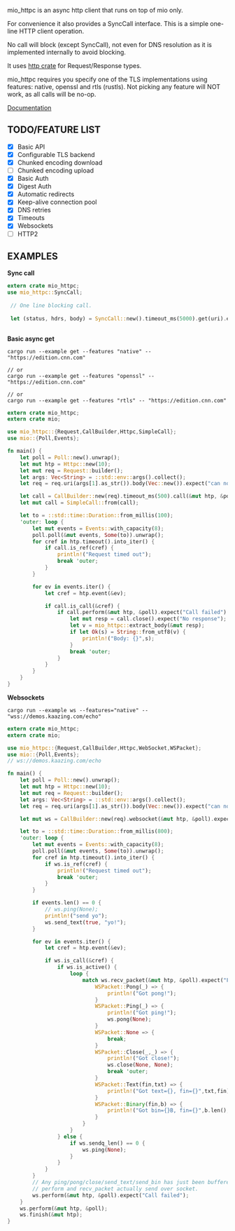 
mio_httpc is an async http client that runs on top of mio only. 

For convenience it also provides a SyncCall interface. This is a simple one-line HTTP client operation.

No call will block (except SyncCall), not even for DNS resolution as it is implemented internally to avoid blocking.

It uses [http crate](https://crates.io/crates/http) for Request/Response types.

mio_httpc requires you specify one of the TLS implementations using features: native, openssl and rtls (rustls). Not picking any feature will NOT work, as all calls will be no-op.

[Documentation](https://docs.rs/mio_httpc/)


## TODO/FEATURE LIST

- [x] Basic API
- [x] Configurable TLS backend
- [x] Chunked encoding download
- [ ] Chunked encoding upload
- [x] Basic Auth
- [x] Digest Auth
- [x] Automatic redirects
- [x] Keep-alive connection pool
- [x] DNS retries
- [x] Timeouts
- [x] Websockets
- [ ] HTTP2

## EXAMPLES

**Sync call**

```rust
extern crate mio_httpc;
use mio_httpc::SyncCall;
 
 // One line blocking call.
 
 let (status, hdrs, body) = SyncCall::new().timeout_ms(5000).get(uri).expect("Request failed");
 
```

**Basic async get**

```
cargo run --example get --features "native" -- "https://edition.cnn.com"

// or
cargo run --example get --features "openssl" -- "https://edition.cnn.com"

// or
cargo run --example get --features "rtls" -- "https://edition.cnn.com"
```

```rust
extern crate mio_httpc;
extern crate mio;

use mio_httpc::{Request,CallBuilder,Httpc,SimpleCall};
use mio::{Poll,Events};

fn main() {
    let poll = Poll::new().unwrap();
    let mut htp = Httpc::new(10);
    let mut req = Request::builder();
    let args: Vec<String> = ::std::env::args().collect();
    let req = req.uri(args[1].as_str()).body(Vec::new()).expect("can not build request");

    let call = CallBuilder::new(req).timeout_ms(500).call(&mut htp, &poll).expect("Call start failed");
    let mut call = SimpleCall::from(call);

    let to = ::std::time::Duration::from_millis(100);
    'outer: loop {
        let mut events = Events::with_capacity(8);
        poll.poll(&mut events, Some(to)).unwrap();
        for cref in htp.timeout().into_iter() {
            if call.is_ref(cref) {
                println!("Request timed out");
                break 'outer;
            }
        }

        for ev in events.iter() {
            let cref = htp.event(&ev);

            if call.is_call(&cref) {
                if call.perform(&mut htp, &poll).expect("Call failed") {
                    let mut resp = call.close().expect("No response");
                    let v = mio_httpc::extract_body(&mut resp);
                    if let Ok(s) = String::from_utf8(v) {
                        println!("Body: {}",s);
                    }
                    break 'outer;
                }
            }
        }
    }
}
```

**Websockets**

```
cargo run --example ws --features="native" -- "wss://demos.kaazing.com/echo"
```

```rust
extern crate mio_httpc;
extern crate mio;

use mio_httpc::{Request,CallBuilder,Httpc,WebSocket,WSPacket};
use mio::{Poll,Events};
// ws://demos.kaazing.com/echo

fn main() {
    let poll = Poll::new().unwrap();
    let mut htp = Httpc::new(10);
    let mut req = Request::builder();
    let args: Vec<String> = ::std::env::args().collect();
    let req = req.uri(args[1].as_str()).body(Vec::new()).expect("can not build request");

    let mut ws = CallBuilder::new(req).websocket(&mut htp, &poll).expect("Call start failed");

    let to = ::std::time::Duration::from_millis(800);
    'outer: loop {
        let mut events = Events::with_capacity(8);
        poll.poll(&mut events, Some(to)).unwrap();
        for cref in htp.timeout().into_iter() {
            if ws.is_ref(cref) {
                println!("Request timed out");
                break 'outer;
            }
        }

        if events.len() == 0 {
            // ws.ping(None);
            println!("send yo");
            ws.send_text(true, "yo!");
        }

        for ev in events.iter() {
            let cref = htp.event(&ev);

            if ws.is_call(&cref) {
                if ws.is_active() {
                    loop {
                        match ws.recv_packet(&mut htp, &poll).expect("Failed recv") {
                            WSPacket::Pong(_) => {
                                println!("Got pong!");
                            }
                            WSPacket::Ping(_) => {
                                println!("Got ping!");
                                ws.pong(None);
                            }
                            WSPacket::None => {
                                break;
                            }
                            WSPacket::Close(_,_) => {
                                println!("Got close!");
                                ws.close(None, None);
                                break 'outer;
                            }
                            WSPacket::Text(fin,txt) => {
                                println!("Got text={}, fin={}",txt,fin);
                            }
                            WSPacket::Binary(fin,b) => {
                                println!("Got bin={}B, fin={}",b.len(),fin);
                            }
                        }
                    }
                } else {
                    if ws.sendq_len() == 0 {
                        ws.ping(None);
                    }
                }
            }
        }
        // Any ping/pong/close/send_text/send_bin has just been buffered.
        // perform and recv_packet actually send over socket.
        ws.perform(&mut htp, &poll).expect("Call failed");
    }
    ws.perform(&mut htp, &poll);
    ws.finish(&mut htp);
}
```


